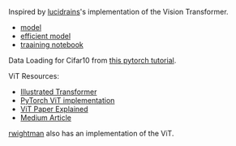 Inspired by [lucidrains](https://github.com/lucidrains/vit-pytorch/blob/main/vit_pytorch/vit.py)'s
implementation of the Vision Transformer.
- [model](https://github.com/lucidrains/vit-pytorch/blob/main/vit_pytorch/vit.py)
- [efficient model](https://github.com/lucidrains/vit-pytorch/blob/main/vit_pytorch/efficient.py)
- [traaining notebook](https://github.com/lucidrains/vit-pytorch/blob/main/examples/cats_and_dogs.ipynb)

Data Loading for Cifar10 from [this pytorch tutorial](https://colab.research.google.com/github/pytorch/tutorials/blob/gh-pages/_downloads/cifar10_tutorial.ipynb).

ViT Resources: 
- [Illustrated Transformer](https://jalammar.github.io/illustrated-transformer/)
- [PyTorch ViT implementation](https://www.youtube.com/watch?v=ovB0ddFtzzA)
- [ViT Paper Explained](https://www.youtube.com/watch?v=TrdevFK_am4)
- [Medium Article](https://towardsdatascience.com/implementing-visualttransformer-in-pytorch-184f9f16f632)


[rwightman](https://github.com/rwightman/pytorch-image-models/blob/main/timm/models/vision_transformer.py) also has an implementation of the ViT.
